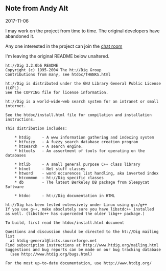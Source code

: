 ## Note from Andy Alt

2017-11-06

I may work on the project from time to time. The original developers have
abandoned it.

Any one interested in the project can join the
[chat room](https://join.slack.com/t/htdig/shared_invite/enQtMjY3NDU1MjMwODk3LTdmM2I2OWI5NWI4MzU4Y2JmMjk2MzAxNDYzM2IzZjJmMGE2MDZmMWMxNDY3MjAwOGFjMmE1YjM2MmM4MzVkNzk)

I'm leaving the original README below unaltered.

```
ht://Dig 3.2.0b6 README
Copyright (c) 1995-2004 The ht://Dig Group
Contributions from many, see htdoc/THANKS.html

ht://Dig is distributed under the GNU Library General Public License (LGPL).
See the COPYING file for license information.

ht://Dig is a world-wide-web search system for an intranet or small internet.

See the htdoc/install.html file for compilation and installation instructions.

This distribution includes:

    * htdig     - A www information gathering and indexing system
    * htfuzzy   - A fuzzy search database creation program
    * htsearch  - A search engine.
    * httools   - An assortment of tools for operating on the databases

    * htlib     - A small general purpose C++ class library
    * htnet     - Net stuff classes
    * htword    - word occurences list handling, aka inverted index
    * htcommon  - ht://Dig specific classes
    * db        - The latest Berkeley DB package from Sleepycat Software

    * htdoc     - ht://Dig documentation in HTML

ht://Dig has been tested extensively under Linux using gcc/g++
If you use g++, make absolutely sure you have libstdc++ installed
as well. (libstdc++ has superceded the older libg++ package.)

To build, first read the htdoc/install.html document

Questions and discussion should be directed to the ht://Dig mailing list
  at htdig-general@lists.sourceforge.net
Find subscription instructions at http://www.htdig.org/mailing.html
Suggestions and bug reports can be made on our bug tracking database
  (see http://www.htdig.org/bugs.html)

For the most up-to-date documentation, use http://www.htdig.org/
```
